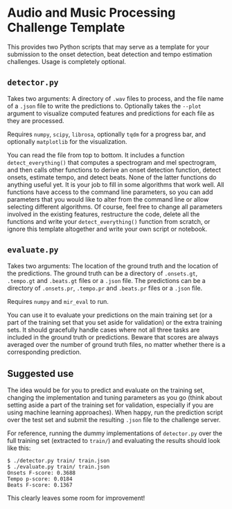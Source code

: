 Audio and Music Processing Challenge Template
=============================================

This provides two Python scripts that may serve as a template for your submission to the onset detection, beat detection and tempo estimation challenges. Usage is completely optional.

`detector.py`
-------------

Takes two arguments: A directory of `.wav` files to process, and the file name of a `.json` file to write the predictions to. Optionally takes the `--plot` argument to visualize computed features and predictions for each file as they are processed.

Requires `numpy`, `scipy`, `librosa`, optionally `tqdm` for a progress bar, and optionally `matplotlib` for the visualization.

You can read the file from top to bottom. It includes a function `detect_everything()` that computes a spectrogram and mel spectrogram, and then calls other functions to derive an onset detection function, detect onsets, estimate tempo, and detect beats. None of the latter functions do anything useful yet. It is your job to fill in some algorithms that work well. All functions have access to the command line parameters, so you can add parameters that you would like to alter from the command line or allow selecting different algorithms. Of course, feel free to change all parameters involved in the existing features, restructure the code, delete all the functions and write your `detect_everything()` function from scratch, or ignore this template altogether and write your own script or notebook.

`evaluate.py`
-------------

Takes two arguments: The location of the ground truth and the location of the predictions. The ground truth can be a directory of `.onsets.gt`, `.tempo.gt` and `.beats.gt` files or a `.json` file. The predictions can be a directory of `.onsets.pr`, `.tempo.pr` and `.beats.pr` files or a `.json` file.

Requires `numpy` and `mir_eval` to run.

You can use it to evaluate your predictions on the main training set (or a part of the training set that you set aside for validation) or the extra training sets. It should gracefully handle cases where not all three tasks are included in the ground truth or predictions. Beware that scores are always averaged over the number of ground truth files, no matter whether there is a corresponding prediction.

Suggested use
-------------

The idea would be for you to predict and evaluate on the training set, changing the implementation and tuning parameters as you go (think about setting aside a part of the training set for validation, especially if you are using machine learning approaches). When happy, run the prediction script over the test set and submit the resulting `.json` file to the challenge server.

For reference, running the dummy implementations of `detector.py` over the full training set (extracted to `train/`) and evaluating the results should look like this:
```
$ ./detector.py train/ train.json
$ ./evaluate.py train/ train.json
Onsets F-score: 0.3688
Tempo p-score: 0.0184
Beats F-score: 0.1367
```
This clearly leaves some room for improvement!
